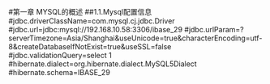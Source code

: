 #第一章 MYSQL的概述
##1.1.Mysql配置信息
    #jdbc.driverClassName=com.mysql.cj.jdbc.Driver
    #jdbc.url=jdbc:mysql://192.168.10.58:3306/ibase_29
    #jdbc.urlParam=?serverTimezone=Asia/Shanghai&useUnicode=true&characterEncoding=utf-8&createDatabaseIfNotExist=true&useSSL=false
    #jdbc.validationQuery=select 1
    #hibernate.dialect=org.hibernate.dialect.MySQL5Dialect
    #hibernate.schema=IBASE_29

    

    